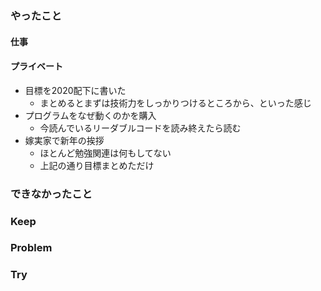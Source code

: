 ### やったこと

#### 仕事

#### プライベート

- 目標を2020配下に書いた
  - まとめるとまずは技術力をしっかりつけるところから、といった感じ
- プログラムをなぜ動くのかを購入
  - 今読んでいるリーダブルコードを読み終えたら読む
- 嫁実家で新年の挨拶
  - ほとんど勉強関連は何もしてない
  - 上記の通り目標まとめただけ

### できなかったこと



### Keep



### Problem



### Try

